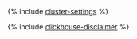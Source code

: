 {% include [cluster-settings](../../_qa/managed-clickhouse/cluster-settings.md) %}

{% include [clickhouse-disclaimer](../../_includes/clickhouse-disclaimer.md) %}

